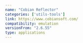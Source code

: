 ```yaml
---
name: "Cobian Reflector"
categories: ['utils-tools']
link: https://www.cobiansoft.com/
compatibility: emulation
versionFrom: "2.6.55"
type: applications
---
```


